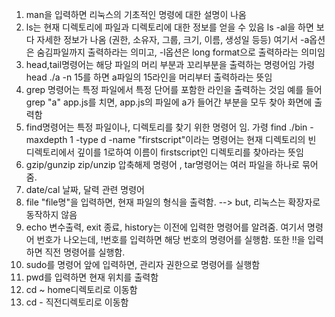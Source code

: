 1. man을 입력하면 리눅스의 기초적인 명령에 대한 설명이 나옴
2. ls는 현재 디렉토리에 파일과 디렉토리에 대한 정보를 얻을 수 있음 ls -al을 하면 보다 자세한 정보가 나옴
(권한, 소유자, 그룹, 크기, 이름, 생성일 등등) 여기서 -a옵션은 숨김파일까지 출력하라는 의미고, -l옵션은 long format으로 출력하라는 의미임
3. head,tail명령어는 해당 파일의 머리 부분과 꼬리부분을 출력하는 명령어임 
가령 head ./a -n 15를 하면 a파일의 15라인을 머리부터 출력하라는 뜻임
4. grep 명령어는 특정 파일에서 특정 단어를 포함한 라인을 출력하는 것임 예를 들어 grep "a" app.js를 
치면, app.js의 파일에 a가 들어간 부분을 모두 찾아 화면에 출력함
5. find명령어는 특정 파일이나, 디렉토리를 찾기 위한 명령어 임.
가령 find ./bin -maxdepth 1 -type d -name "firstscript"이라는 명령어는
현재 디렉토리의 빈 디렉토리에서 깊이를 1로하여 이름이 firstscript인 디렉토리를 찾아라는 뜻임
6. gzip/gunzip zip/unzip 압축해제 명령어 , tar명령어는 여러 파일을 하나로 묶어줌.
7. date/cal 날짜, 달력 관련 명령어
8. file "file명"을 입력하면, 현재 파일의 형식을 출력함. --> but, 리눅스는 확장자로 동작하지 않음
9. echo 변수출력, exit 종료, history는 이전에 입력한 명령어를 알려줌. 여기서 명령어 번호가 나오는데, 
!번호를 입력하면 해당 번호의 명령어를 실행함. 또한 !!을 입력하면 직전 명령어를 실행함.
10. sudo를 명령어 앞에 입력하면, 관리자 권한으로 명령어를 실행함
11. pwd를 입력하면 현재 위치를 출력함
12. cd ~ home디렉토리로 이동함
13. cd - 직전디렉토리로 이동함
